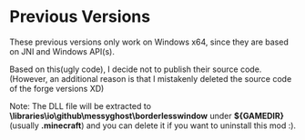 # Previous Versions

These previous versions only work on Windows x64, since they are based on JNI and Windows API(s). 

Based on this(ugly code), I decide not to publish their source code. (However, an additional reason is that I mistakenly deleted the source code of the forge versions XD)

Note: The DLL file will be extracted to **\libraries\io\github\messyghost\borderlesswindow** under **${GAMEDIR}**(usually **.minecraft**) and you can delete it if you want to uninstall this mod :).
